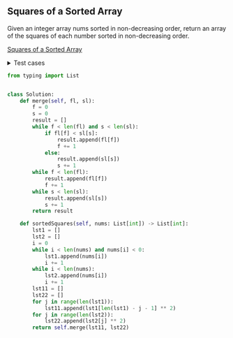 ## Squares of a Sorted Array

Given an integer array nums sorted in non-decreasing order, return an array of the squares of each number sorted in non-decreasing order.

[Squares of a Sorted Array](https://leetcode.com/problems/squares-of-a-sorted-array/)

<details><summary>Test cases</summary><blockquote>

```python
import unittest
from solution import Solution


class TestSortedSquares(unittest.TestCase):
    def setUp(self):
        self.solution = Solution()

    def test_empty_nums(self):
        self.assertEqual(self.solution.sortedSquares([]), [])

    def test_mixed_nums(self):
        result = self.solution.sortedSquares([-4, -1, 0, 3, 10])
        expected = [0, 1, 9, 16, 100]
        self.assertEqual(result, expected)

    def test_positive_nums(self):
        self.assertEqual(self.solution.sortedSquares([1, 2, 3, 4, 5]), [1, 4, 9, 16, 25])

    def test_negative_nums(self):
        self.assertEqual(self.solution.sortedSquares([-5, -4, -3, -2, -1]), [1, 4, 9, 16, 25])
```
</blockquote></details>

```python
from typing import List


class Solution:
    def merge(self, fl, sl):
        f = 0
        s = 0
        result = []
        while f < len(fl) and s < len(sl):
            if fl[f] < sl[s]:
                result.append(fl[f])
                f += 1
            else:
                result.append(sl[s])
                s += 1
        while f < len(fl):
            result.append(fl[f])
            f += 1
        while s < len(sl):
            result.append(sl[s])
            s += 1
        return result

    def sortedSquares(self, nums: List[int]) -> List[int]:
        lst1 = []
        lst2 = []
        i = 0
        while i < len(nums) and nums[i] < 0:
            lst1.append(nums[i])
            i += 1
        while i < len(nums):
            lst2.append(nums[i])
            i += 1
        lst11 = []
        lst22 = []
        for j in range(len(lst1)):
            lst11.append(lst1[len(lst1) - j - 1] ** 2)
        for j in range(len(lst2)):
            lst22.append(lst2[j] ** 2)
        return self.merge(lst11, lst22)

```
